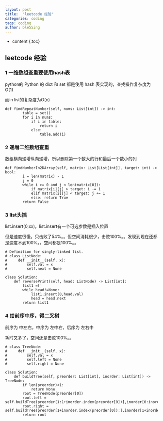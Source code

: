 ```yaml
---
layout: post
title:  "leetcode 经验"
categories: coding
tags: coding
author: ble55ing
---
```


* content
{:toc}
## leetcode 经验

### 1 一维数组查重要使用hash表

python的 Python 的 dict 和 set 都是使用 hash 表实现的，查找操作复杂度为O(1) 

而in list的复杂度为O(n)

```
def findRepeatNumber(self, nums: List[int]) -> int:
        table = set()
        for i in nums:
            if i in table: 
                return i
            else:
                table.add(i)
```

### 2 递增二维数组查重

数组横向递增纵向递增，所以删除第一个数大的行和最后一个数小的列

```
def findNumberIn2DArray(self, matrix: List[List[int]], target: int) -> bool:
        i = len(matrix) - 1
        j = 0
        while i >= 0 and j < len(matrix[0]):
            if matrix[i][j] > target: i -= 1
            elif matrix[i][j] < target: j += 1
            else: return True
        return False
```

### 3 list头插

list.insert(0,xx)，list.insert有一个可选参数是插入位置

但是速度很慢。只击败了54%。。但空间消耗很少，击败100%。。发现到现在还都是速度不到100%。。空间都是100%。。

```
# Definition for singly-linked list.
# class ListNode:
#     def __init__(self, x):
#         self.val = x
#         self.next = None

class Solution:
    def reversePrint(self, head: ListNode) -> List[int]:
        list1 =[]
        while head!=None:
            list1.insert(0,head.val)
            head = head.next
        return list1
```

### 4 给前序中序，得二叉树

前序为 中左右，中序为 左中右，后序为 左右中

耗时又多了，空间还是击败100%。。

```
# class TreeNode:
#     def __init__(self, x):
#         self.val = x
#         self.left = None
#         self.right = None

class Solution:
    def buildTree(self, preorder: List[int], inorder: List[int]) -> TreeNode:    
        if len(preorder)<1:
            return None
        root = TreeNode(preorder[0])
        root.left = self.buildTree(preorder[1:1+inorder.index(preorder[0])],inorder[0:inorder.index(preorder[0])])
        root.right = self.buildTree(preorder[1+inorder.index(preorder[0]):],inorder[1+inorder.index(preorder[0]):])
        return root
```

